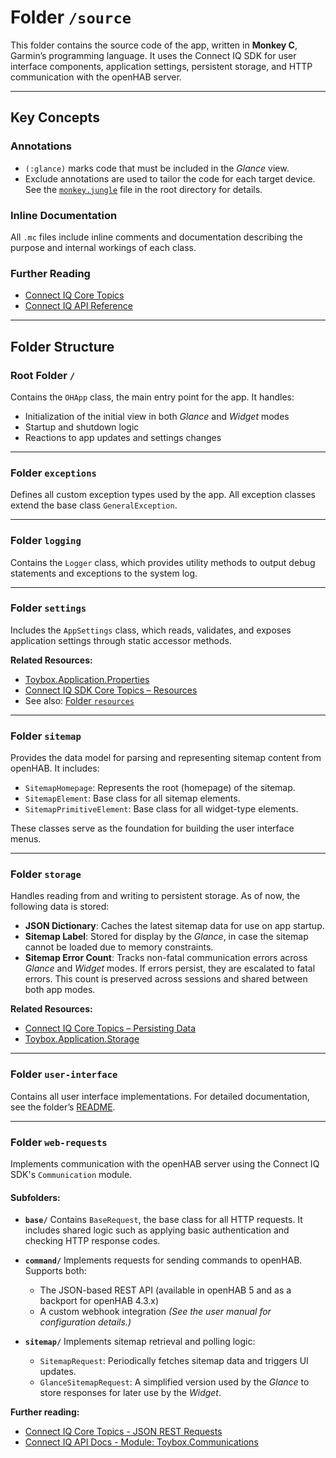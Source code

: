 # Folder `/source`

This folder contains the source code of the app, written in **Monkey C**, Garmin’s programming language. It uses the Connect IQ SDK for user interface components, application settings, persistent storage, and HTTP communication with the openHAB server.

---

## Key Concepts

### **Annotations**

* `(:glance)` marks code that must be included in the *Glance* view.
* Exclude annotations are used to tailor the code for each target device. See the [`monkey.jungle`](../README.md#root-folder-) file in the root directory for details.

### **Inline Documentation**

All `.mc` files include inline comments and documentation describing the purpose and internal workings of each class.

### **Further Reading**

* [Connect IQ Core Topics](https://developer.garmin.com/connect-iq/core-topics/)
* [Connect IQ API Reference](https://developer.garmin.com/connect-iq/api-docs/)

---

## Folder Structure

### Root Folder `/`

Contains the `OHApp` class, the main entry point for the app. It handles:

* Initialization of the initial view in both *Glance* and *Widget* modes
* Startup and shutdown logic
* Reactions to app updates and settings changes

---

### Folder `exceptions`

Defines all custom exception types used by the app. All exception classes extend the base class `GeneralException`.

---

### Folder `logging`

Contains the `Logger` class, which provides utility methods to output debug statements and exceptions to the system log.

---

### Folder `settings`

Includes the `AppSettings` class, which reads, validates, and exposes application settings through static accessor methods.

**Related Resources:**

* [Toybox.Application.Properties](https://developer.garmin.com/connect-iq/api-docs/Toybox/Application/Properties.html)
* [Connect IQ SDK Core Topics – Resources](https://developer.garmin.com/connect-iq/core-topics/resources/)
* See also: [Folder `resources`](https://github.com/TheNinth7/ohg#folder-resources)

---

### Folder `sitemap`

Provides the data model for parsing and representing sitemap content from openHAB. It includes:

* `SitemapHomepage`: Represents the root (homepage) of the sitemap.
* `SitemapElement`: Base class for all sitemap elements.
* `SitemapPrimitiveElement`: Base class for all widget-type elements.

These classes serve as the foundation for building the user interface menus.

---

### Folder `storage`

Handles reading from and writing to persistent storage. As of now, the following data is stored:

* **JSON Dictionary**: Caches the latest sitemap data for use on app startup.
* **Sitemap Label**: Stored for display by the *Glance*, in case the sitemap cannot be loaded due to memory constraints.
* **Sitemap Error Count**: Tracks non-fatal communication errors across *Glance* and *Widget* modes. If errors persist, they are escalated to fatal errors. This count is preserved across sessions and shared between both app modes.

**Related Resources:**

* [Connect IQ Core Topics – Persisting Data](https://developer.garmin.com/connect-iq/core-topics/persisting-data/)
* [Toybox.Application.Storage](https://developer.garmin.com/connect-iq/api-docs/Toybox/Application/Storage.html)

---

### Folder `user-interface`

Contains all user interface implementations. For detailed documentation, see the folder’s [README](https://github.com/TheNinth7/ohg/tree/main/source/user-interface#folder-user-interface).

---

### Folder `web-requests`

Implements communication with the openHAB server using the Connect IQ SDK's `Communication` module.

#### Subfolders:

* **`base/`**
  Contains `BaseRequest`, the base class for all HTTP requests. It includes shared logic such as applying basic authentication and checking HTTP response codes.

* **`command/`**
  Implements requests for sending commands to openHAB. Supports both:

  * The JSON-based REST API (available in openHAB 5 and as a backport for openHAB 4.3.x)
  * A custom webhook integration
    *(See the user manual for configuration details.)*

* **`sitemap/`**
  Implements sitemap retrieval and polling logic:

  * `SitemapRequest`: Periodically fetches sitemap data and triggers UI updates.
  * `GlanceSitemapRequest`: A simplified version used by the *Glance* to store responses for later use by the *Widget*.

**Further reading:**

- [Connect IQ Core Topics - JSON REST Requests](https://developer.garmin.com/connect-iq/core-topics/https/)  
- [Connect IQ API Docs - Module: Toybox.Communications](https://developer.garmin.com/connect-iq/api-docs/Toybox/Communications.html)
